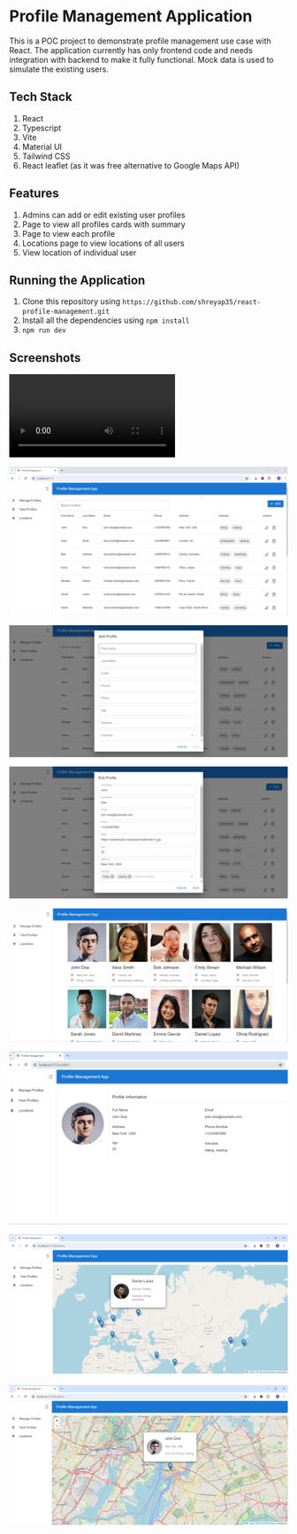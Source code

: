 # Profile Management Application

This is a POC project to demonstrate profile management use case with React. The application currently has only frontend code and needs integration with backend to make it fully functional. Mock data is used to simulate the existing users. 

## Tech Stack

1. React
2. Typescript
3. Vite
4. Material UI
5. Tailwind CSS
6. React leaflet (as it was free alternative to Google Maps API)

## Features

1. Admins can add or edit existing user profiles
2. Page to view all profiles cards with summary
3. Page to view each profile
4. Locations page to view locations of all users
5. View location of individual user

## Running the Application


1. Clone this repository using `https://github.com/shreyap35/react-profile-management.git`
2. Install all the dependencies using `npm install`
3. `npm run dev`

## Screenshots

![Demo Video](screenshots/Demo.mp4)

![Profile Page](screenshots/Profile-Page.png)

![Add Profile](screenshots/Add-Profile.png)

![Edit Profile](screenshots/Edit-Profile.png)

![Profile Cards](screenshots/Profile-Cards.png)

![Profile Details](screenshots/Profile-Details.png)

![Locations](screenshots/Locations-Page.png)

![User Location](screenshots/User-Location.png)


